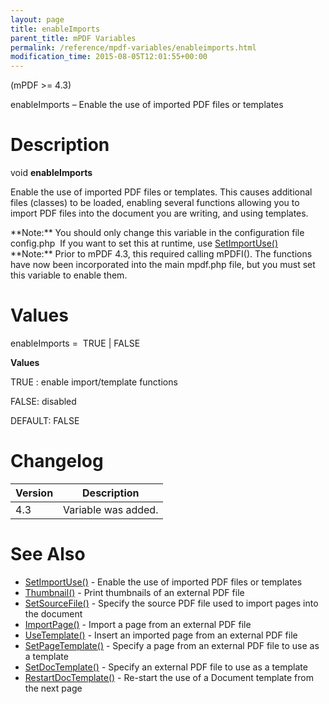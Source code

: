 ```yaml
---
layout: page
title: enableImports
parent_title: mPDF Variables
permalink: /reference/mpdf-variables/enableimports.html
modification_time: 2015-08-05T12:01:55+00:00
---
```


(mPDF &gt;= 4.3)

enableImports – Enable the use of imported PDF files or templates

# Description

void **enableImports**

Enable the use of imported PDF files or templates. This causes additional files (classes) to be loaded, enabling several functions allowing you to import PDF files into the document you are writing, and using templates.

<div class="alert alert-info" role="alert">**Note:** You should only change this variable in the configuration file <span class="filename">config.php</span>  If you want to set this at runtime, use <a href="{{ "/reference/mpdf-functions/setimportuse.html" | prepend: site.baseurl }}">SetImportUse()</a></div>

<div class="alert alert-info" role="alert">**Note:** Prior to mPDF 4.3, this required calling mPDFI(). The functions have now been incorporated into the main mpdf.php file, but you must set this variable to enable them.</div>

# Values

<span class="parameter">enableImports</span> =  <span class="smallblock">TRUE </span>| <span class="smallblock">FALSE</span>

**Values**

<span class="smallblock">TRUE </span>: enable import/template functions

<span class="smallblock">FALSE</span>: disabled

<span class="smallblock">DEFAULT</span>: <span class="smallblock">FALSE</span>

# Changelog

<table class="table"> <thead>
<tr> <th>Version</th><th>Description</th> </tr>
</thead> <tbody>
<tr>
<td>4.3</td>
<td>Variable was added.</td>
</tr>
</tbody> </table>

# See Also

<ul>
<li><a href="{{ "/reference/mpdf-functions/setimportuse.html" | prepend: site.baseurl }}">SetImportUse()</a> - Enable the use of imported PDF files or templates</li>
<li><a href="{{ "/reference/mpdf-functions/thumbnail.html" | prepend: site.baseurl }}">Thumbnail()</a> - Print thumbnails of an external PDF file

</li>
<li><a href="{{ "/reference/mpdf-functions/setsourcefile.html" | prepend: site.baseurl }}">SetSourceFile()</a> - Specify the source PDF file used to import pages into the document

</li>
<li><a href="{{ "/reference/mpdf-functions/importpage.html" | prepend: site.baseurl }}">ImportPage()</a> - Import a page from an external PDF file

</li>
<li><a href="{{ "/reference/mpdf-functions/usetemplate.html" | prepend: site.baseurl }}">UseTemplate()</a> - Insert an imported page from an external PDF file

</li>
<li><a href="{{ "/reference/mpdf-functions/setpagetemplate.html" | prepend: site.baseurl }}">SetPageTemplate()</a> - Specify a page from an external PDF file to use as a template

</li>
<li><a href="{{ "/reference/mpdf-functions/setdoctemplate.html" | prepend: site.baseurl }}">SetDocTemplate()</a> - Specify an external PDF file to use as a template</li>
<li><a href="{{ "/reference/mpdf-functions/restartdoctemplate.html" | prepend: site.baseurl }}">RestartDocTemplate()</a> - Re-start the use of a Document template from the next page</li>
</ul>

